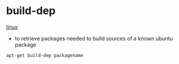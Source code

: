 # build-dep

*[linux](../README.md#linux)*

- to retrieve packages needed to build sources of a known ubuntu package

```sh
apt-get build-dep packagename
```
